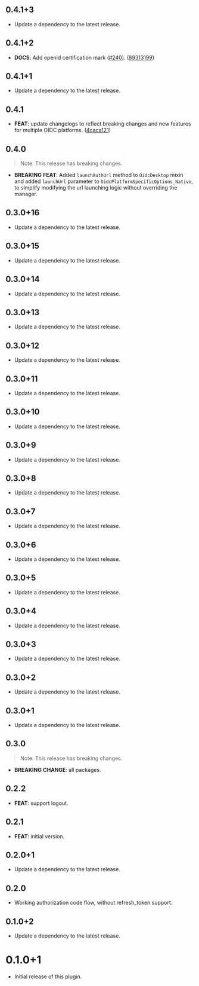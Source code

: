 ## 0.4.1+3

 - Update a dependency to the latest release.

## 0.4.1+2

 - **DOCS**: Add openid certification mark ([#240](https://github.com/Bdaya-Dev/oidc/issues/240)). ([89313199](https://github.com/Bdaya-Dev/oidc/commit/8931319937b9c263abae9ac873433dd6bd5fa637))

## 0.4.1+1

 - Update a dependency to the latest release.

## 0.4.1

 - **FEAT**: update changelogs to reflect breaking changes and new features for multiple OIDC platforms. ([4caca121](https://github.com/Bdaya-Dev/oidc/commit/4caca121f63fd21d71aaffa2730b092fc26a7da5))

## 0.4.0

> Note: This release has breaking changes.

- **BREAKING** **FEAT**: Added `launchAuthUrl` method to `OidcDesktop` mixin and added `launchUrl` parameter to `OidcPlatformSpecificOptions_Native`, to simplify modifying the url launching logic without overriding the manager.

## 0.3.0+16

 - Update a dependency to the latest release.

## 0.3.0+15

 - Update a dependency to the latest release.

## 0.3.0+14

 - Update a dependency to the latest release.

## 0.3.0+13

 - Update a dependency to the latest release.

## 0.3.0+12

 - Update a dependency to the latest release.

## 0.3.0+11

 - Update a dependency to the latest release.

## 0.3.0+10

 - Update a dependency to the latest release.

## 0.3.0+9

 - Update a dependency to the latest release.

## 0.3.0+8

 - Update a dependency to the latest release.

## 0.3.0+7

 - Update a dependency to the latest release.

## 0.3.0+6

 - Update a dependency to the latest release.

## 0.3.0+5

 - Update a dependency to the latest release.

## 0.3.0+4

 - Update a dependency to the latest release.

## 0.3.0+3

 - Update a dependency to the latest release.

## 0.3.0+2

 - Update a dependency to the latest release.

## 0.3.0+1

 - Update a dependency to the latest release.

## 0.3.0

> Note: This release has breaking changes.

 - **BREAKING** **CHANGE**: all packages.

## 0.2.2

 - **FEAT**: support logout.

## 0.2.1

 - **FEAT**: initial version.

## 0.2.0+1

 - Update a dependency to the latest release.

## 0.2.0

 - Working authorization code flow, without refresh_token support.

## 0.1.0+2

 - Update a dependency to the latest release.

# 0.1.0+1

- Initial release of this plugin.